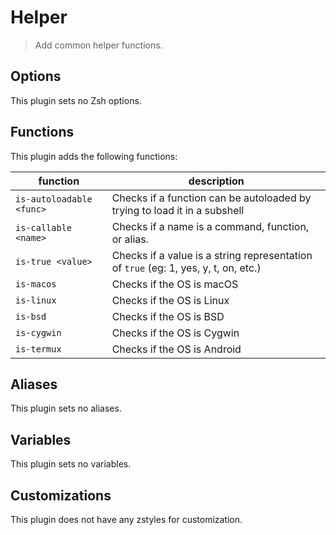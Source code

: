 # Helper

> Add common helper functions.

## Options

This plugin sets no Zsh options.

## Functions

This plugin adds the following functions:

| function                 | description                                                                         |
| ------------------------ | ----------------------------------------------------------------------------------- |
| `is-autoloadable <func>` | Checks if a function can be autoloaded by trying to load it in a subshell           |
| `is-callable <name>`     | Checks if a name is a command, function, or alias.                                  |
| `is-true <value>`        | Checks if a value is a string representation of `true` (eg: 1, yes, y, t, on, etc.) |
| `is-macos`               | Checks if the OS is macOS                                                           |
| `is-linux`               | Checks if the OS is Linux                                                           |
| `is-bsd`                 | Checks if the OS is BSD                                                             |
| `is-cygwin`              | Checks if the OS is Cygwin                                                          |
| `is-termux`              | Checks if the OS is Android                                                         |

## Aliases

This plugin sets no aliases.

## Variables

This plugin sets no variables.

## Customizations

This plugin does not have any zstyles for customization.
